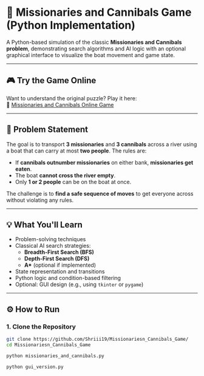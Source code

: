 # 🧠 Missionaries and Cannibals Game (Python Implementation)

A Python-based simulation of the classic **Missionaries and Cannibals problem**, demonstrating search algorithms and AI logic with an optional graphical interface to visualize the boat movement and game state.

---

## 🎮 Try the Game Online

Want to understand the original puzzle? Play it here:  
🔗 [Missionaries and Cannibals Online Game](https://www.novelgames.com/en/missionaries/)

---

## 🧩 Problem Statement

The goal is to transport **3 missionaries** and **3 cannibals** across a river using a boat that can carry at most **two people**. The rules are:

- If **cannibals outnumber missionaries** on either bank, **missionaries get eaten**.
- The boat **cannot cross the river empty**.
- Only **1 or 2 people** can be on the boat at once.

The challenge is to **find a safe sequence of moves** to get everyone across without violating any rules.

---

## 💡 What You'll Learn

- Problem-solving techniques
- Classical AI search strategies:  
  - **Breadth-First Search (BFS)**  
  - **Depth-First Search (DFS)**  
  - **A\*** (optional if implemented)
- State representation and transitions
- Python logic and condition-based filtering
- Optional: GUI design (e.g., using `tkinter` or `pygame`)

---

## ⚙️ How to Run

### 1. Clone the Repository
```bash
git clone https://github.com/Shriii19/Missionariesn_Cannibals_Game/
cd Missionariesn_Cannibals_Game

python missionaries_and_cannibals.py

python gui_version.py

